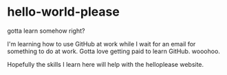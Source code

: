hello-world-please
==================

gotta learn somehow right?

I'm learning how to use GitHub at work while I wait for an email for something to do at work. Gotta love getting paid to learn GitHub. wooohoo.

Hopefully the skills I learn here will help with the helloplease website.
